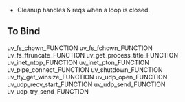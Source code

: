 - Cleanup handles & reqs when a loop is closed.

To Bind
-------

uv_fs_chown_FUNCTION
uv_fs_fchown_FUNCTION
uv_fs_ftruncate_FUNCTION
uv_get_process_title_FUNCTION
uv_inet_ntop_FUNCTION
uv_inet_pton_FUNCTION
uv_pipe_connect_FUNCTION
uv_shutdown_FUNCTION
uv_tty_get_winsize_FUNCTION
uv_udp_open_FUNCTION
uv_udp_recv_start_FUNCTION
uv_udp_send_FUNCTION
uv_udp_try_send_FUNCTION
